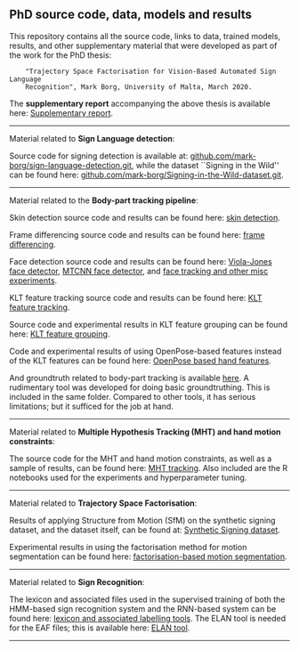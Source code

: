 
## PhD source code, data, models and results

This repository contains all the source code, links to data, trained models, results, and other
supplementary material that were developed as part of the work for the PhD thesis: 
		
		"Trajectory Space Factorisation for Vision-Based Automated Sign Language
		Recognition", Mark Borg, University of Malta, March 2020.

The **supplementary report** accompanying the above thesis is available here: [Supplementary report](https://drive.google.com/open?id=1NUgVn98tGKCQokzE3jDwo4wKFMBiSrhO).



--------------

Material related to **Sign Language detection**:

Source code for signing detection is available at: [github.com/mark-borg/sign-language-detection.git](https://github.com/mark-borg/sign-language-detection.git), 
while the dataset ``Signing in the Wild'' can be found here: [github.com/mark-borg/Signing-in-the-Wild-dataset.git](https://github.com/mark-borg/Signing-in-the-Wild-dataset.git).


--------------

Material related to the **Body-part tracking pipeline**:

Skin detection source code and results can be found here: [skin detection](https://drive.google.com/open?id=1PzurIahlbbQuw5zsjTNamhMsSd_yzECf).

Frame differencing source code and results can be found here: [frame differencing](https://drive.google.com/open?id=1gF7gN3V-5aJs6wJlvFf5BFaNDqale3yk).

Face detection source code and results can be found here: [Viola-Jones face detector](https://drive.google.com/open?id=13dlfWHnUAw1L3AQCERVvyy02IRoyWfbw), [MTCNN face detector](https://drive.google.com/open?id=1rjb7mdpuZL9GAltc1t4_e-Sucw5P6QeD), and [face tracking and other misc experiments](https://drive.google.com/open?id=1lzrXEhIM-3AcWgv5R5woV13kwfQcJ9OQ).

KLT feature tracking source code and results can be found here: [KLT feature tracking](https://drive.google.com/open?id=1vN-OG0KZ1rh9f8FX_ftiPyAD_JAYYzWX).

Source code and experimental results in KLT feature grouping can be found here: [KLT feature grouping](https://drive.google.com/open?id=1lv1Emyia0l8JyHD9mQqpO0r9c6QwMNxu).

Code and experimental results of using OpenPose-based features instead of the KLT features can be found here: [OpenPose based hand features](https://drive.google.com/open?id=1TF3lOk46sn8S0e170cBY1Nk7MI6FBoYq).

And groundtruth related to body-part tracking is available [here](https://drive.google.com/open?id=1nlSk0A8erhJM48wXp48fjEyDB-BE1Lzf). A rudimentary tool was developed for doing basic groundtruthing. This is included in the same folder. Compared to other tools, it has serious limitations; but it sufficed for the job at hand. 


--------------

Material related to **Multiple Hypothesis Tracking (MHT) and hand motion constraints**:

The source code for the MHT and hand motion constraints, as well as a sample of results, can be found here: [MHT tracking](https://drive.google.com/open?id=1-FeQk-mjvWiWfjrunPX5HcClN5G7s70T). Also included are the R notebooks used for the experiments and hyperparameter tuning.


--------------

Material related to **Trajectory Space Factorisation**:

Results of applying Structure from Motion (SfM) on the synthetic signing dataset, and the dataset itself, can be found at: [Synthetic Signing dataset](https://drive.google.com/open?id=1U0RwNAKTSnOI2ClrXZQz6ZuBXtJ773_B).

Experimental results in using the factorisation method for motion segmentation can be found here: [factorisation-based motion segmentation](https://drive.google.com/open?id=1CJodjlLMyJckCPcLojXoPHaay-0BUByR).



--------------

Material related to **Sign Recognition**:

The lexicon and associated files used in the supervised training of both the HMM-based sign recognition system and the RNN-based system can be found here: [lexicon and associated labelling tools](https://drive.google.com/open?id=1DqPHf28c7MBvObsBUP1GzI7YLiNmYjnI). The ELAN tool is needed for the EAF files; this is available here: [ELAN tool](https://archive.mpi.nl/tla/elan).



--------------



